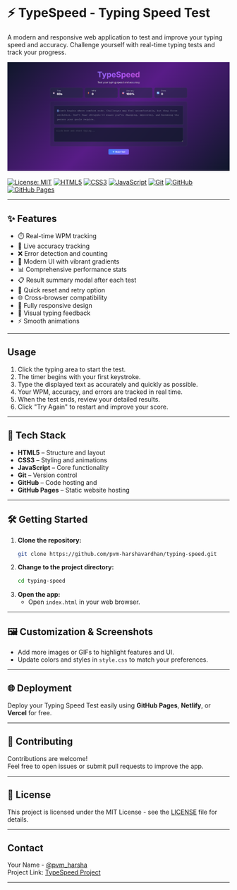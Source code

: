 # ⚡ TypeSpeed - Typing Speed Test

A modern and responsive web application to test and improve your typing speed and accuracy. Challenge yourself with real-time typing tests and track your progress.

![App Screenshot](/project_screenshot.png)

[![License: MIT](https://img.shields.io/badge/License-MIT-yellow.svg)](LICENSE)
[![HTML5](https://img.shields.io/badge/HTML5-E34F26?logo=html5&logoColor=white)](https://developer.mozilla.org/en-US/docs/Web/HTML)
[![CSS3](https://img.shields.io/badge/CSS3-1572B6?logo=css3&logoColor=white)](https://developer.mozilla.org/en-US/docs/Web/CSS)
[![JavaScript](https://img.shields.io/badge/JavaScript-F7DF1E?logo=javascript&logoColor=black)](https://developer.mozilla.org/en-US/docs/Web/JavaScript)
[![Git](https://img.shields.io/badge/Git-F05032?logo=git&logoColor=white)](https://git-scm.com/)
[![GitHub](https://img.shields.io/badge/GitHub-181717?logo=github&logoColor=white)](https://github.com/)
[![GitHub Pages](https://img.shields.io/badge/GitHub_Pages-121013?logo=github&logoColor=white)](https://pages.github.com/)

---

## ✨ Features

- ⏱️ Real-time WPM tracking  
- 🎯 Live accuracy tracking  
- ❌ Error detection and counting  
- 🎨 Modern UI with vibrant gradients  
- 📊 Comprehensive performance stats  
- 📋 Result summary modal after each test  
- 🔁 Quick reset and retry option  
- 🌐 Cross-browser compatibility  
- 📱 Fully responsive design  
- 🌈 Visual typing feedback  
- ⚡ Smooth animations  

---

## Usage

1. Click the typing area to start the test.  
2. The timer begins with your first keystroke.  
3. Type the displayed text as accurately and quickly as possible.  
4. Your WPM, accuracy, and errors are tracked in real time.  
5. When the test ends, review your detailed results.  
6. Click "Try Again" to restart and improve your score. 

---

## 🚀 Tech Stack

- **HTML5** – Structure and layout
- **CSS3** – Styling and animations
- **JavaScript** – Core functionality
- **Git** – Version control
- **GitHub** – Code hosting and
- **GitHub Pages** – Static website hosting

---

## 🛠️ Getting Started

1. **Clone the repository:**
   ```bash
   git clone https://github.com/pvm-harshavardhan/typing-speed.git
   ```
2. **Change to the project directory:**
   ```bash
   cd typing-speed
   ```
3. **Open the app:**
   - Open `index.html` in your web browser.

---

## 🖼️ Customization & Screenshots

- Add more images or GIFs to highlight features and UI.
- Update colors and styles in `style.css` to match your preferences.

---

## 🌐 Deployment

Deploy your Typing Speed Test easily using **GitHub Pages**, **Netlify**, or **Vercel** for free.

---

## 🤝 Contributing

Contributions are welcome!  
Feel free to open issues or submit pull requests to improve the app.

---

## 📄 License

This project is licensed under the MIT License - see the [LICENSE](LICENSE) file for details.

---

## Contact

Your Name - [@pvm_harsha](https://x.com/pvm_harsha)  
Project Link: [TypeSpeed Project](https://github.com/pvm-harshavardhan/typing-speed-tester)

---